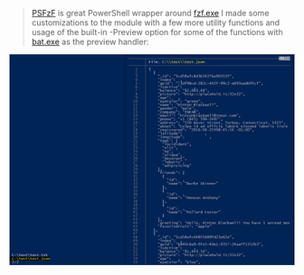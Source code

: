 > [PSFzF](https://github.com/kelleyma49/PSFzf) is great PowerShell wrapper around [fzf.exe](https://github.com/junegunn) I made some customizations to the module with a few more utility functions and usage of the built-in -Preview option for some of the functions with [bat.exe](https://github.com/sharkdp/bat) as the preview handler:

![image](https://github.com/DBremen/MyPowerShellSetup/blob/master/screens/ctrltscreen.PNG)
